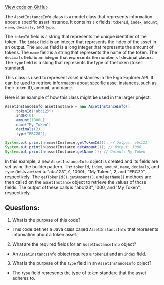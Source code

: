 [View code on GitHub](https://github.com/ergoplatform/ergo-appkit/java-client-generated/src/main/java/org/ergoplatform/explorer/client/model/AssetInstanceInfo.java)

The `AssetInstanceInfo` class is a model class that represents information about a specific asset instance. It contains six fields: `tokenId`, `index`, `amount`, `name`, `decimals`, and `type`. 

The `tokenId` field is a string that represents the unique identifier of the token. The `index` field is an integer that represents the index of the asset in an output. The `amount` field is a long integer that represents the amount of tokens. The `name` field is a string that represents the name of the token. The `decimals` field is an integer that represents the number of decimal places. The `type` field is a string that represents the type of the token (token standard).

This class is used to represent asset instances in the Ergo Explorer API. It can be used to retrieve information about specific asset instances, such as their token ID, amount, and name. 

Here is an example of how this class might be used in the larger project:

```java
AssetInstanceInfo assetInstance = new AssetInstanceInfo()
    .tokenId("abc123")
    .index(0)
    .amount(1000L)
    .name("My Token")
    .decimals(2)
    .type("ERC20");

System.out.println(assetInstance.getTokenId()); // Output: abc123
System.out.println(assetInstance.getAmount()); // Output: 1000
System.out.println(assetInstance.getName()); // Output: My Token
``` 

In this example, a new `AssetInstanceInfo` object is created and its fields are set using the builder pattern. The `tokenId`, `index`, `amount`, `name`, `decimals`, and `type` fields are set to "abc123", 0, 1000L, "My Token", 2, and "ERC20", respectively. The `getTokenId()`, `getAmount()`, and `getName()` methods are then called on the `assetInstance` object to retrieve the values of those fields. The output of these calls is "abc123", 1000, and "My Token", respectively.
## Questions: 
 1. What is the purpose of this code?
- This code defines a Java class called `AssetInstanceInfo` that represents information about a token asset.

2. What are the required fields for an `AssetInstanceInfo` object?
- An `AssetInstanceInfo` object requires a `tokenId` and an `index` field.

3. What is the purpose of the `type` field in an `AssetInstanceInfo` object?
- The `type` field represents the type of token standard that the asset adheres to.